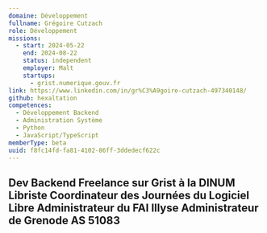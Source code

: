```yaml
---
domaine: Développement
fullname: Grégoire Cutzach
role: Développement
missions:
  - start: 2024-05-22
    end: 2024-08-22
    status: independent
    employer: Malt
    startups:
      - grist.numerique.gouv.fr
link: https://www.linkedin.com/in/gr%C3%A9goire-cutzach-497340148/
github: hexaltation
competences:
  - Développement Backend
  - Administration Système
  - Python
  - JavaScript/TypeScript
memberType: beta
uuid: f8fc14fd-fa81-4102-86ff-3ddedecf622c
---
```

Dev Backend Freelance sur Grist à la DINUM
Libriste
Coordinateur des Journées du Logiciel Libre
Administrateur du FAI Illyse
Administrateur de Grenode AS 51083
---

